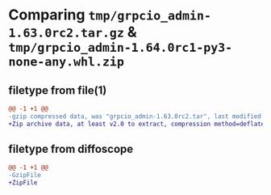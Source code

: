 # Comparing `tmp/grpcio_admin-1.63.0rc2.tar.gz` & `tmp/grpcio_admin-1.64.0rc1-py3-none-any.whl.zip`

## filetype from file(1)

```diff
@@ -1 +1 @@
-gzip compressed data, was "grpcio_admin-1.63.0rc2.tar", last modified: Wed Apr 17 21:53:58 2024, max compression
+Zip archive data, at least v2.0 to extract, compression method=deflate
```

## filetype from diffoscope

```diff
@@ -1 +1 @@
-GzipFile
+ZipFile
```

